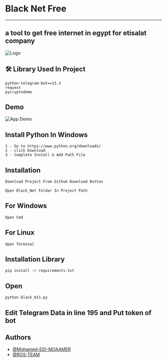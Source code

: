 #              Black Net Free
-------------------------------------------------------
a tool to get free internet in egypt for etisalat company 
-----------------------------------------------------


![Logo](https://i.imgur.com/8BKOFiQ.png)


## 🛠 Library Used In Project 
    python-telegram-bot==13.3 
    request
    pycryptodome


## Demo

![App Demo](https://i.imgur.com/F0PXGd1.png)


## Install Python In Windows
    1 - Go to https://www.python.org/downloads/
    2 - click Download
    3 - Complete Install & Add Path File 
## Installation
```bash
Download Project From Github Download Button
```
```
Open Black_Net Foldar In Project Path
```
## For Windows
```
Open Cmd 
```
## For Linux
```
Open Terminal
```
## Installation Library
```
pip install -r requirements.txt
```
## Open
```
python black_011.py
```
 ##  Edit Telegram Data in line 195 and Put token of bot
## Authors

- [@Mohamed-EID-MOAAMER](https://github.com/Mohamed-Ros)
- [@ROS-TEAM](https://api.whatsapp.com/send?phone=+201006853813)

